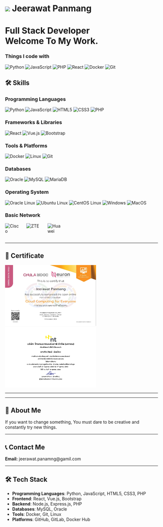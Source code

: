 <h1><img src="https://hbobis.wordpress.com/wp-content/uploads/2015/12/animation-rocket.gif" width="50"/> Jeerawat Panmang</h1>

<h1>Full Stack Developer <br>Welcome To My Work.</br></h1>

<h3>Things I code with</h3>
<p>
  <img alt="Python" src="https://img.shields.io/badge/-Python-306998?style=flat-square&logo=python&logoColor=white" />
  <img alt="JavaScript" src="https://img.shields.io/badge/-JavaScript-F7DF1E?style=flat-square&logo=javascript&logoColor=black" />
  <img alt="PHP" src="https://img.shields.io/badge/-PHP-4F5B93?style=flat-square&logo=php&logoColor=white" />
  <img alt="React" src="https://img.shields.io/badge/-React-45b8d8?style=flat-square&logo=react&logoColor=white" />
  <img alt="Docker" src="https://img.shields.io/badge/-Docker-46a2f1?style=flat-square&logo=docker&logoColor=white" />
  <img alt="Git" src="https://img.shields.io/badge/-Git-F05032?style=flat-square&logo=git&logoColor=white" />
</p>

## 🛠 Skills

### Programming Languages
<p>
  <img src="https://cdn.jsdelivr.net/gh/devicons/devicon/icons/python/python-original.svg" alt="Python" width="40" height="40"/>
  <img src="https://cdn.jsdelivr.net/gh/devicons/devicon/icons/javascript/javascript-original.svg" alt="JavaScript" width="40" height="40"/>
  <img src="https://cdn.jsdelivr.net/gh/devicons/devicon/icons/html5/html5-original.svg" alt="HTML5" width="40" height="40"/>
  <img src="https://cdn.jsdelivr.net/gh/devicons/devicon/icons/css3/css3-original.svg" alt="CSS3" width="40" height="40"/>
  <img src="https://cdn.jsdelivr.net/gh/devicons/devicon/icons/php/php-original.svg" alt="PHP" width="40" height="40"/>
</p>

### Frameworks & Libraries
<p>
  <img src="https://cdn.jsdelivr.net/gh/devicons/devicon/icons/react/react-original.svg" alt="React" width="40" height="40"/>
  <img src="https://cdn.jsdelivr.net/gh/devicons/devicon/icons/vuejs/vuejs-original.svg" alt="Vue.js" width="40" height="40"/>
  <img src="https://cdn.jsdelivr.net/gh/devicons/devicon/icons/bootstrap/bootstrap-original.svg" alt="Bootstrap" width="40" height="40"/>
</p>

### Tools & Platforms
<p>
  <img src="https://cdn.jsdelivr.net/gh/devicons/devicon/icons/docker/docker-original.svg" alt="Docker" width="40" height="40"/>
  <img src="https://cdn.jsdelivr.net/gh/devicons/devicon/icons/linux/linux-original.svg" alt="Linux" width="40" height="40"/>
  <img src="https://cdn.jsdelivr.net/gh/devicons/devicon/icons/git/git-original.svg" alt="Git" width="40" height="40"/>
</p>

### Databases
<p>
  <img src="https://cdn.jsdelivr.net/gh/devicons/devicon/icons/oracle/oracle-original.svg" alt="Oracle" width="40" height="40"/>
  <img src="https://cdn.jsdelivr.net/gh/devicons/devicon/icons/mysql/mysql-original.svg" alt="MySQL" width="40" height="40"/>
  <img src="https://cdn.jsdelivr.net/gh/devicons/devicon/icons/mariadb/mariadb-original.svg" alt="MariaDB" width="40" height="40"/>
</p>

### Operating System
<p>
  <img src="https://cdn.jsdelivr.net/gh/devicons/devicon/icons/oracle/oracle-original.svg" alt="Oracle Linux" width="40" height="40"/>
  <img src="https://cdn.jsdelivr.net/gh/devicons/devicon/icons/ubuntu/ubuntu-original.svg" alt="Ubuntu Linux" width="40" height="40"/>
  <img src="https://cdn.jsdelivr.net/gh/devicons/devicon/icons/centos/centos-original.svg" alt="CentOS Linux" width="40" height="40"/>
<img src="https://cdn.jsdelivr.net/gh/devicons/devicon/icons/windows11/windows11-original.svg" alt="Windows" width="40" height="40"/>
  <img src="https://cdn.jsdelivr.net/gh/devicons/devicon/icons/apple/apple-original.svg" alt="MacOS" width="40" height="40"/>
</p>

### Basic Network
<div style="display: flex; gap: 20px;">
  <img src="https://cdn.iconscout.com/icon/free/png-512/free-cisco-icon-download-in-svg-png-gif-file-formats--logo-brand-world-logos-vol-1-pack-icons-282320.png?f=webp&w=256" alt="Cisco" width="50" height="50"/>
  <img src="https://upload.wikimedia.org/wikipedia/commons/thumb/2/20/ZTE-logo.svg/400px-ZTE-logo.svg.png" alt="ZTE" width="50" height="40"/>
  <img src="https://upload.wikimedia.org/wikipedia/en/thumb/0/04/Huawei_Standard_logo.svg/126px-Huawei_Standard_logo.svg.png?20190815073546" alt="Huawei" width="50" height="50"/>
</div>

---

## 🌟 Certificate
<p>
<img src="certificate.jpg" alt="Certificate" width="300" height="200"/>
<img src="certificate2.jpg" alt="Certificate" width="300" height="200"/>
</p>

---
---

## 🌟 About Me
<p>
  If you want to change something, You must dare to be creative and constantly try new things.
</p>

---

## 📞 Contact Me
<p>
  <strong>Email:</strong> jeerawat.panamng@gamil.com <br>
</p>

---

## 🛠️ Tech Stack
- **Programming Languages**: Python, JavaScript, HTML5, CSS3, PHP
- **Frontend**: React, Vue.js, Bootstrap
- **Backend**: Node.js, Express.js, PHP
- **Databases**: MySQL, Oracle
- **Tools**: Docker, Git, Linux
- **Platforms**: GitHub, GitLab, Docker Hub
